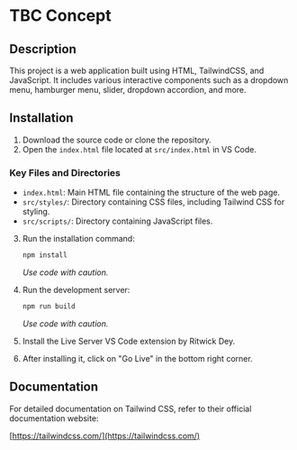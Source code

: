 # TBC Concept

## Description

This project is a web application built using HTML, TailwindCSS, and JavaScript. It includes various interactive components such as a dropdown menu, hamburger menu, slider, dropdown accordion, and more.

## Installation

1. Download the source code or clone the repository.
2. Open the `index.html` file located at `src/index.html` in VS Code.

### Key Files and Directories

- `index.html`: Main HTML file containing the structure of the web page.
- `src/styles/`: Directory containing CSS files, including Tailwind CSS for styling.
- `src/scripts/`: Directory containing JavaScript files.

3. Run the installation command:

   ```bash
   npm install
   ```

   _Use code with caution._

4. Run the development server:

   ```bash
   npm run build
   ```

   _Use code with caution._

5. Install the Live Server VS Code extension by Ritwick Dey.
6. After installing it, click on "Go Live" in the bottom right corner.

## Documentation

For detailed documentation on Tailwind CSS, refer to their official documentation website:

[https://tailwindcss.com/](https://tailwindcss.com/)
